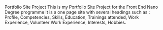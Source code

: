 Portfolio Site Project
This is my Portfolio Site Project for the Front End Nano Degree programme
It is a one page site with several headings such as : 
Profile, 
Competencies,
Skills,
Education,
Trainings attended,
Work Experience, 
Volunteer Work Experience,
Interests,
Hobbies. 

